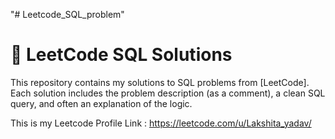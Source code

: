 "# Leetcode_SQL_problem" 

# 🧠 LeetCode SQL Solutions

This repository contains my solutions to SQL problems from [LeetCode]. Each solution includes the problem description (as a comment), a clean SQL query, and often an explanation of the logic.

This is my Leetcode Profile Link :  https://leetcode.com/u/Lakshita_yadav/

